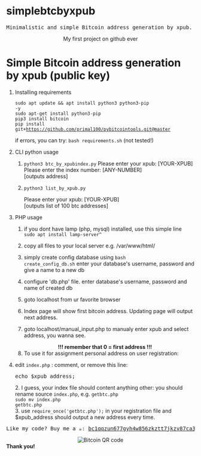 # simplebtcbyxpub
<div align="center"><pre>Minimalistic and simple Bitcoin address generation by xpub. Use with <b>python</b> or <b>php</b></pre></div>
<div align="center">My first project on github ever</div>
<h1>Simple Bitcoin address generation by xpub (public key)</h1>

1. Installing requirements

	<code>sudo apt update && apt install python3 python3-pip -y</code><br>
	<code>sudo apt-get install python3-pip</code><br>
	<code>pip3 install bitcoin</code><br>
	<code>pip install git+https://github.com/primal100/pybitcointools.git@master</code><br>
	
	if errors, you can try: <code>bash requirements.sh</code> (not tested!)

2. CLI python usage

	1. <code>python3 btc_by_xpubindex.py</code>
		Please enter your xpub: [YOUR-XPUB]<br>
		Please enter the index number: [ANY-NUMBER]<br>
		[outputs address]
		
	2. <code>python3 list_by_xpub.py</code>
	
		Please enter your xpub: [YOUR-XPUB]<br>
		[outputs list of 100 btc addresses]
		
3. PHP usage

	1. if you dont have lamp (php, mysql) installed, use this simple line<br>
		<code>sudo apt install lamp-server^</code>
	
	2. copy all files to your local server e.g. /var/www/html/
	
	3. simply create config database using
		<code>bash create_config_db.sh</code>
	enter your database's username, password and give a name to a new db
	
	4. configure 'db.php' file.
	enter database's username, password and name of created db
	
	5. goto localhost from ur favorite browser
	
	6. Index page will show first bitcoin address. Updating page will output next address.

	7. goto localhost/manual_input.php to manualy enter xpub and select address, you wanna see.<br>
	<div align="center"><b>!!! remember that 0 = first address !!!</b></div>
	
	8. To use it for assignment personal address on user registration:
  1. edit <code>index.php</code> : comment, or remove this line: <pre>echo $xpub_address;</pre>
		2. I guess, your index file should content anything other: you should rename source <code>index.php</code>, e.g. <code>getbtc.php</code><br>
			<code>sudo mv index.php getbtc.php</code><br>
		3. use <code>require_once('getbtc.php');</code> in your registration file and $xpub_address should output a new address every time.


<div align="center"><pre>Like my code? Buy me a ☕️: <a href="bitcoin:bc1qqzun677gyh4w856zkztt7jkzv87ca305439cly" target="_blank">bc1qqzun677gyh4w856zkztt7jkzv87ca305439cly</a></pre>
<img src="https://chart.googleapis.com/chart?cht=qr&chl=bitcoin:bc1qqzun677gyh4w856zkztt7jkzv87ca305439cly&chs=300x300&choe=UTF-8" alt="Bitcoin QR code">

</div>
<b>Thank you!</b>

